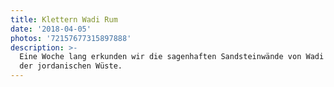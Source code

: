 ```yaml
---
title: Klettern Wadi Rum
date: '2018-04-05'
photos: '72157677315897888'
description: >-
  Eine Woche lang erkunden wir die sagenhaften Sandsteinwände von Wadi Rum in
  der jordanischen Wüste.
---
```


